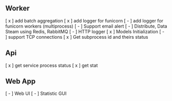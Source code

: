 ## Worker
[ x ] add batch aggregation
[ x ] add logger for funicorn
[ - ] add logger for funicorn workers (multiprocess)
[ - ] Support email alert
[ - ] Distribute, Data Steam using Redis, RabbitMQ
[ - ] HTTP logger
[ x ] Models Initialization
[ - ] support TCP connections
[ x ] Get subprocess id and theirs status

## Api
[ x ] get service process status
[ x ] get stat

## Web App
[ - ] Web UI
[ - ] Statistic GUI